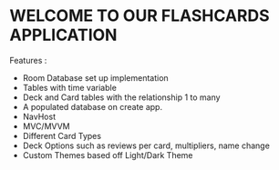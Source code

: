 # WELCOME TO OUR FLASHCARDS APPLICATION
Features : 
- Room Database set up implementation
- Tables with time variable
- Deck and Card tables with the relationship 1 to many
- A populated database on create app.
- NavHost
- MVC/MVVM
- Different Card Types
- Deck Options such as reviews per card, multipliers, name change
- Custom Themes based off Light/Dark Theme



